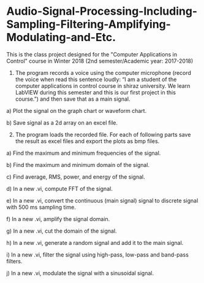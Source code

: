 # Audio-Signal-Processing-Including-Sampling-Filtering-Amplifying-Modulating-and-Etc.

This is the class project designed for the "Computer Applications in Control" course in Winter 2018 (2nd semester/Academic year: 2017-2018)

1. The program records a voice using the computer microphone (record the voice when read this sentence loudly: “I am a student of the computer applications in control course in shiraz university. We learn LabVIEW during this semester and this is our first project in this course.”) and then save that as a main signal.

a) Plot the signal on the graph chart or waveform chart.

b) Save signal as a 2d array on an excel file.



2. The program loads the recorded file. For each of following parts save the result as excel files and export the plots as bmp files.

a) Find the maximum and minimum frequencies of the signal.

b) Find the maximum and minimum domain of the signal.

c) Find average, RMS, power, and energy of the signal.

d) In a new .vi, compute FFT of the signal.

e) In a new .vi, convert the continuous (main signal) signal to discrete signal with 500 ms sampling time.

f) In a new .vi, amplify the signal domain.

g) In a new .vi, cut the domain of the signal.

h) In a new .vi, generate a random signal and add it to the main signal.

i) In a new .vi, filter the signal using high-pass, low-pass and band-pass filters.

j) In a new .vi, modulate the signal with a sinusoidal signal.
